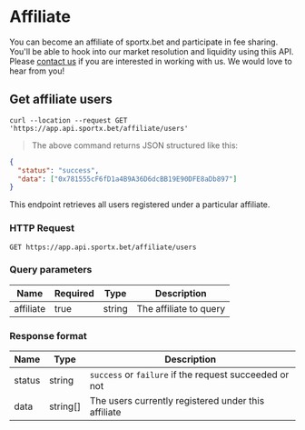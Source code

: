 # Affiliate

You can become an affiliate of sportx.bet and participate in fee sharing. You'll be able to hook into our market resolution and liquidity using thiis API. Please [contact us](mailto:contact@sportx.bet) if you are interested in working with us. We would love to hear from you!

## Get affiliate users

```shell
curl --location --request GET 'https://app.api.sportx.bet/affiliate/users'
```

> The above command returns JSON structured like this:

```json
{
  "status": "success",
  "data": ["0x781555cF6fD1a4B9A36D6dcBB19E90DFE8aDb897"]
}
```

This endpoint retrieves all users registered under a particular affiliate.

### HTTP Request

`GET https://app.api.sportx.bet/affiliate/users`

### Query parameters

| Name      | Required | Type   | Description            |
| --------- | -------- | ------ | ---------------------- |
| affiliate | true     | string | The affiliate to query |

### Response format

| Name   | Type     | Description                                            |
| ------ | -------- | ------------------------------------------------------ |
| status | string   | `success` or `failure` if the request succeeded or not |
| data   | string[] | The users currently registered under this affiliate    |

